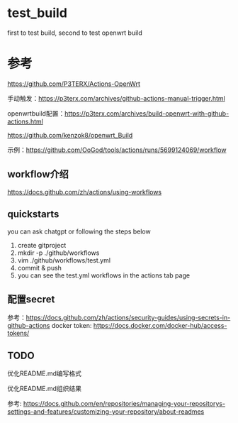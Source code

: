 # test_build
first to test build, second to test openwrt build

# 参考
https://github.com/P3TERX/Actions-OpenWrt

手动触发：https://p3terx.com/archives/github-actions-manual-trigger.html

openwrtbuild配置：https://p3terx.com/archives/build-openwrt-with-github-actions.html

https://github.com/kenzok8/openwrt_Build

示例：https://github.com/OoGod/tools/actions/runs/5699124069/workflow

## workflow介绍

https://docs.github.com/zh/actions/using-workflows

## quickstarts
you can ask chatgpt
or following the steps below
1. create gitproject
2. mkdir -p ./github/workflows
3. vim ./github/workflows/test.yml 
4. commit & push
5. you can see the test.yml workflows in the actions tab page


## 配置secret
参考：https://docs.github.com/zh/actions/security-guides/using-secrets-in-github-actions
docker token: https://docs.docker.com/docker-hub/access-tokens/

## TODO
优化README.md编写格式

优化README.md组织结果

参考: https://docs.github.com/en/repositories/managing-your-repositorys-settings-and-features/customizing-your-repository/about-readmes